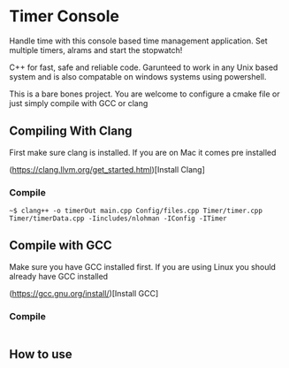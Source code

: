 # Timer Console

Handle time with this console based time management application. Set multiple
timers, alrams and start the stopwatch!

C++ for fast, safe and reliable code. Garunteed to work in any Unix based
system and is also compatable on windows systems using powershell. 

This is a bare bones project. You are welcome to configure a cmake file or just
simply compile with GCC or clang

## Compiling With Clang 

First make sure clang is installed. If you are on Mac it comes pre installed

(https://clang.llvm.org/get_started.html)[Install Clang]

### Compile 

```
~$ clang++ -o timerOut main.cpp Config/files.cpp Timer/timer.cpp Timer/timerData.cpp -Iincludes/nlohman -IConfig -ITimer
```

## Compile with GCC

Make sure you have GCC installed first. If you are using Linux you should
already have GCC installed

(https://gcc.gnu.org/install/)[Install GCC]

### Compile 

```

```

## How to use